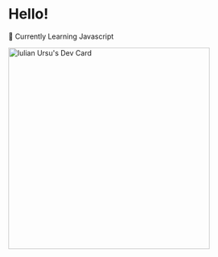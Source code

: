 #  Hello! 

:seedling: Currently Learning Javascript

<a href="https://app.daily.dev/Iulian_Ursu"><img src="https://api.daily.dev/devcards/dfcdefd3bd8e4f1ca9b1042498277d62.png?r=pp8" width="400" alt="Iulian Ursu's Dev Card"/></a>
 
